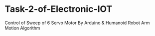 # Task-2-of-Electronic-IOT
Control of Sweep of 6 Servo Motor By Arduino &amp; Humanoid Robot Arm Motion Algorithm
